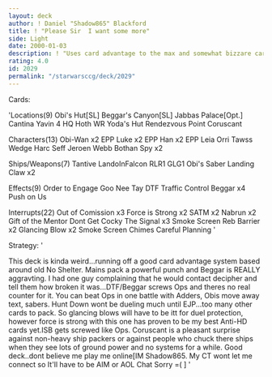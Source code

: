 ```yaml
---
layout: deck
author: ! Daniel "Shadow865" Blackford
title: ! "Please Sir  I want some more"
side: Light
date: 2000-01-03
description: ! "Uses card advantage to the max and somewhat bizzare cards/counters for a surprisingly effective deck. Currently 7-2."
rating: 4.0
id: 2029
permalink: "/starwarsccg/deck/2029"
---
```

Cards: 

'Locations(9)
Obi's Hut[SL]
Beggar's Canyon[SL]
Jabbas Palace[Opt.]
Cantina
Yavin 4 HQ
Hoth WR
Yoda's Hut
Rendezvous Point
Coruscant

Characters(13)
Obi-Wan x2
EPP Luke x2
EPP Han x2
EPP Leia
Orri
Tawss
Wedge
Harc Seff
Jeroen Webb
Bothan Spy x2

Ships/Weapons(7)
Tantive
LandoInFalcon
RLR1
GLG1
Obi's Saber
Landing Claw x2

Effects(9)
Order to Engage
Goo Nee Tay
DTF
Traffic Control
Beggar x4
Push on Us

Interrupts(22)
Out of Comission x3
Force is Strong x2
SATM x2
Nabrun x2
Gift of the Mentor
Dont Get Cocky
The Signal x3
Smoke Screen
Reb Barrier x2
Glancing Blow x2
Smoke Screen
Chimes
Careful Planning
'

Strategy: '

This deck is kinda weird...running off a good card advantage system based around old No Shelter. Mains pack a powerful punch and Beggar is REALLY aggravting. I had one guy complaining that he would contact decipher and tell them how broken it was...DTF/Beggar screws Ops and theres no real counter for it. You can beat Ops in one battle with Adders, Obis move away text, sabers. Hunt Down wont be dueling much until EJP...too many other cards to pack. So glancing blows will have to be itt for duel protection, however force is strong with this one has proven to be my best Anti-HD cards yet.ISB gets screwed like Ops. Coruscant is a pleasant surprise against non-heavy ship packers or against people who chuck there ships when they see lots of ground power and no systems for a while. Good deck..dont believe me play me online[IM Shadow865. My CT wont let me connect so It'll have to be AIM or AOL Chat Sorry =(	] '
